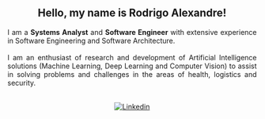 <div align="center">
<h2>Hello, my name is Rodrigo Alexandre!</h2>

<div align="justify">

I am a **Systems Analyst** and **Software Engineer** with extensive experience in Software Engineering and Software Architecture.
<br><br>
I am an enthusiast of research and development of Artificial Intelligence solutions (Machine Learning, Deep Learning and Computer Vision) to assist in solving problems and challenges in the areas of health, logistics and security.
<br><br>

<div align="center">

[![Linkedin](https://img.shields.io/badge/linkedin-%230077B5.svg?style=for-the-badge&logo=linkedin&logoColor=white)](https://www.linkedin.com/in/rodrigosantos1981)
